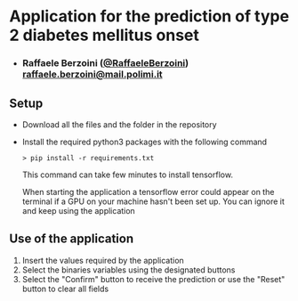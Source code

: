 # Application for the prediction of type 2 diabetes mellitus onset


- ###  Raffaele Berzoini  ([@RaffaeleBerzoini](https://github.com/RaffaeleBerzoini)) <br> raffaele.berzoini@mail.polimi.it


## Setup

- Download all the files and the folder in the repository
- Install the required python3 packages with the following command
    ```shell
    > pip install -r requirements.txt
    ```
  This command can take few minutes to install tensorflow.
  
  When starting the application a tensorflow error could appear on the terminal if a GPU on your machine hasn't been set up. You can ignore it and keep using the application 
  
                                               
## Use of the application
                                               
  1. Insert the values required by the application
  2. Select the binaries variables using the designated buttons
  3. Select the "Confirm" button to receive the prediction or use the "Reset" button to clear all fields
